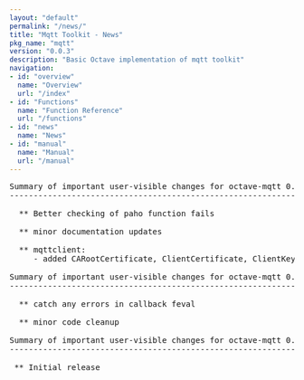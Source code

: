 ```yaml
---
layout: "default"
permalink: "/news/"
title: "Mqtt Toolkit - News"
pkg_name: "mqtt"
version: "0.0.3"
description: "Basic Octave implementation of mqtt toolkit"
navigation:
- id: "overview"
  name: "Overview"
  url: "/index"
- id: "Functions"
  name: "Function Reference"
  url: "/functions"
- id: "news"
  name: "News"
- id: "manual"
  name: "Manual"
  url: "/manual"
---
```

<pre>
Summary of important user-visible changes for octave-mqtt 0.0.3:
-------------------------------------------------------------------

  ** Better checking of paho function fails

  ** minor documentation updates

  ** mqttclient:
     - added CARootCertificate, ClientCertificate, ClientKey, SSLPassword inputs

Summary of important user-visible changes for octave-mqtt 0.0.2:
-------------------------------------------------------------------

  ** catch any errors in callback feval

  ** minor code cleanup

Summary of important user-visible changes for octave-mqtt 0.0.1:
-------------------------------------------------------------------

 ** Initial release

</pre>
